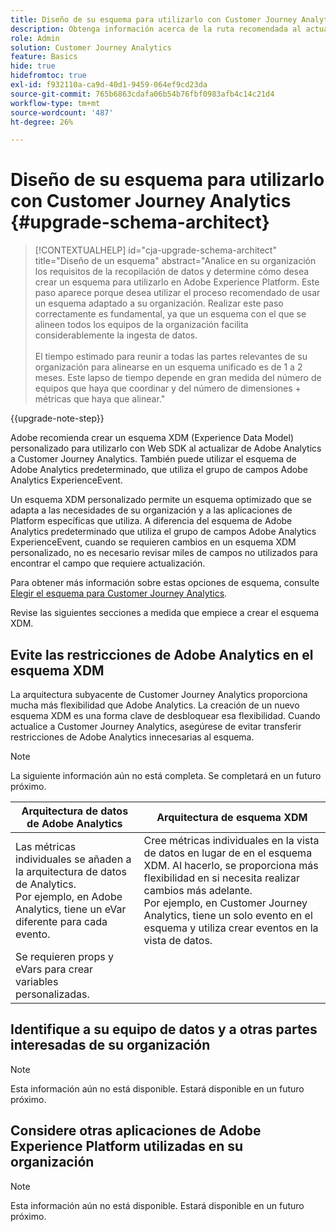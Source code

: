 ```yaml
---
title: Diseño de su esquema para utilizarlo con Customer Journey Analytics
description: Obtenga información acerca de la ruta recomendada al actualizar de Adobe Analytics a Customer Journey Analytics
role: Admin
solution: Customer Journey Analytics
feature: Basics
hide: true
hidefromtoc: true
exl-id: f932110a-ca9d-40d1-9459-064ef9cd23da
source-git-commit: 765b6863cdafa06b54b76fbf0983afb4c14c21d4
workflow-type: tm+mt
source-wordcount: '487'
ht-degree: 26%

---
```


# Diseño de su esquema para utilizarlo con Customer Journey Analytics {#upgrade-schema-architect}

<!-- markdownlint-disable MD034 -->

>[!CONTEXTUALHELP]
>id="cja-upgrade-schema-architect"
>title="Diseño de un esquema"
>abstract="Analice en su organización los requisitos de la recopilación de datos y determine cómo desea crear un esquema para utilizarlo en Adobe Experience Platform. Este paso aparece porque desea utilizar el proceso recomendado de usar un esquema adaptado a su organización. Realizar este paso correctamente es fundamental, ya que un esquema con el que se alineen todos los equipos de la organización facilita considerablemente la ingesta de datos.<br><br>El tiempo estimado para reunir a todas las partes relevantes de su organización para alinearse en un esquema unificado es de 1 a 2 meses. Este lapso de tiempo depende en gran medida del número de equipos que haya que coordinar y del número de dimensiones + métricas que haya que alinear."

<!-- markdownlint-enable MD034 -->

{{upgrade-note-step}}

Adobe recomienda crear un esquema XDM (Experience Data Model) personalizado para utilizarlo con Web SDK al actualizar de Adobe Analytics a Customer Journey Analytics. También puede utilizar el esquema de Adobe Analytics predeterminado, que utiliza el grupo de campos Adobe Analytics ExperienceEvent.

Un esquema XDM personalizado permite un esquema optimizado que se adapta a las necesidades de su organización y a las aplicaciones de Platform específicas que utiliza. A diferencia del esquema de Adobe Analytics predeterminado que utiliza el grupo de campos Adobe Analytics ExperienceEvent, cuando se requieren cambios en un esquema XDM personalizado, no es necesario revisar miles de campos no utilizados para encontrar el campo que requiere actualización.

Para obtener más información sobre estas opciones de esquema, consulte [Elegir el esquema para Customer Journey Analytics](/help/getting-started/cja-upgrade/cja-upgrade-schema-existing.md).

Revise las siguientes secciones a medida que empiece a crear el esquema XDM.

## Evite las restricciones de Adobe Analytics en el esquema XDM

La arquitectura subyacente de Customer Journey Analytics proporciona mucha más flexibilidad que Adobe Analytics. La creación de un nuevo esquema XDM es una forma clave de desbloquear esa flexibilidad. Cuando actualice a Customer Journey Analytics, asegúrese de evitar transferir restricciones de Adobe Analytics innecesarias al esquema.

>[!NOTE]
>
>La siguiente información aún no está completa. Se completará en un futuro próximo.

| Arquitectura de datos de Adobe Analytics | Arquitectura de esquema XDM |
|---------|----------|
| Las métricas individuales se añaden a la arquitectura de datos de Analytics.<br/>Por ejemplo, en Adobe Analytics, tiene un eVar diferente para cada evento. | Cree métricas individuales en la vista de datos en lugar de en el esquema XDM. Al hacerlo, se proporciona más flexibilidad en si necesita realizar cambios más adelante.<br/>Por ejemplo, en Customer Journey Analytics, tiene un solo evento en el esquema y utiliza crear eventos en la vista de datos. |
| Se requieren props y eVars para crear variables personalizadas. |  |

## Identifique a su equipo de datos y a otras partes interesadas de su organización

>[!NOTE]
>
>Esta información aún no está disponible. Estará disponible en un futuro próximo.

## Considere otras aplicaciones de Adobe Experience Platform utilizadas en su organización

>[!NOTE]
>
>Esta información aún no está disponible. Estará disponible en un futuro próximo.
